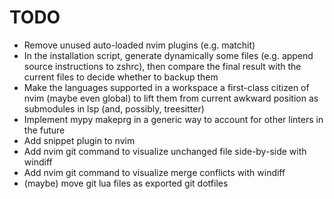 # TODO

- Remove unused auto-loaded nvim plugins (e.g. matchit)
- In the installation script, generate dynamically some files (e.g. append source instructions to zshrc), then compare the final result with the current files to decide whether to backup them
- Make the languages supported in a workspace a first-class citizen of nvim (maybe even global) to lift them from current awkward position as submodules in lsp (and, possibly, treesitter)
- Implement mypy makeprg in a generic way to account for other linters in the future
- Add snippet plugin to nvim
- Add nvim git command to visualize unchanged file side-by-side with windiff
- Add nvim git command to visualize merge conflicts with windiff
- (maybe) move git lua files as exported git dotfiles
